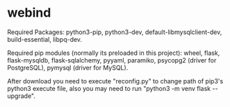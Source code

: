 # webind
Required Packages:
  python3-pip,
  python3-dev, 
  default-libmysqlclient-dev, 
  build-essential, 
  libpq-dev.
  
Required pip modules (normally its preloaded in this project):
	wheel,
	flask,
	flask-mysqldb,
	flask-sqlalchemy,
	pyyaml,
	paramiko,
	psycopg2 (driver for PostgreSQL),
	pymysql (driver for MySQL).
	
After download you need to execute "reconfig.py" 
to change path of pip3's python3 execute file, 
also you may need to run "python3 -m venv flask --upgrade".
